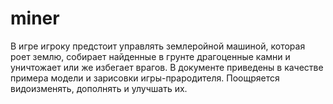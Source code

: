 # miner
В игре игроку предстоит управлять землеройной машиной, которая роет землю,
собирает найденные в грунте драгоценные камни и уничтожает или же избегает врагов.
В документе приведены в качестве примера модели и зарисовки игры-прародителя.
Поощряется видоизменять, дополнять и улучшать их.
